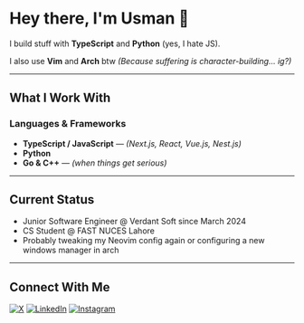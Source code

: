 # Hey there, I'm Usman 👋

I build stuff with **TypeScript** and **Python** (yes, I hate JS).

I also use **Vim** and **Arch** btw
*(Because suffering is character-building... ig?)*

---

## What I Work With

### Languages & Frameworks
- **TypeScript / JavaScript** — _(Next.js, React, Vue.js, Nest.js)_
- **Python**
- **Go & C++** — _(when things get serious)_

---

## Current Status

- Junior Software Engineer @ Verdant Soft since March 2024  
- CS Student @ FAST NUCES Lahore
- Probably tweaking my Neovim config again or configuring a new windows manager in arch

---

## Connect With Me

[![X](https://img.shields.io/badge/X-000000?style=for-the-badge&logo=x&logoColor=white)](https://x.com/Usman2519)
[![LinkedIn](https://img.shields.io/badge/LinkedIn-0077B5?style=for-the-badge&logo=linkedin&logoColor=white)](https://pk.linkedin.com/in/muhammad-usman-071b12263)
[![Instagram](https://img.shields.io/badge/Instagram-E4405F?style=for-the-badge&logo=instagram&logoColor=white)](https://www.instagram.com/_usmankhalil_/)

